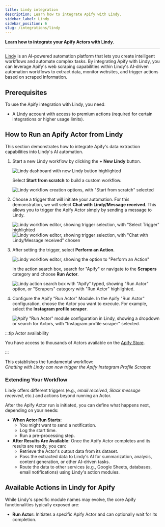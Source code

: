 ```yaml
---
title: Lindy integration
description: Learn how to integrate Apify with Lindy.
sidebar_label: Lindy
sidebar_position: 6
slug: /integrations/lindy
---
```


**Learn how to integrate your Apify Actors with Lindy.**

---

[Lindy](https://www.lindy.ai/) is an AI-powered automation platform that lets you create intelligent workflows and automate complex tasks. By integrating Apify with Lindy, you can leverage Apify's web scraping capabilities within Lindy's AI-driven automation workflows to extract data, monitor websites, and trigger actions based on scraped information.

## Prerequisites

To use the Apify integration with Lindy, you need:

- A Lindy account with access to premium actions (required for certain integrations or higher usage limits).

## How to Run an Apify Actor from Lindy

This section demonstrates how to integrate Apify's data extraction capabilities into Lindy's AI automation.

1. Start a new Lindy workflow by clicking the **+ New Lindy** button.

    ![Lindy dashboard with new Lindy button highlighted](../images/lindy/lindy-new-button.png)

    Select **Start from scratch** to build a custom workflow.

    ![Lindy workflow creation options, with "Start from scratch" selected](../images/lindy/lindy-scratch.png)


1. Choose a trigger that will initiate your automation. For this demonstration, we will select **Chat with Lindy/Message received**. This allows you to trigger the Apify Actor simply by sending a message to Lindy.

    ![Lindy workflow editor, showing trigger selection, with "Select Trigger" highlighted](../images/lindy/lindy-trigger.png)
    ![Lindy workflow editor, showing trigger selection, with "Chat with Lindy/Message received" chosen](../images/lindy/lindy-received.png)


1. After setting the trigger, select **Perform an Action**.

    ![Lindy workflow editor, showing the option to "Perform an Action"](../images/lindy/lindy-action.png)

    In the action search box, search for "Apify" or navigate to the **Scrapers** category and choose **Run Actor**.

    ![Lindy action search box with "Apify" typed, showing "Run Actor" option, or "Scrapers" category with "Run Actor" highlighted.](../images/lindy/lindy-run-actor.png)

1. Configure the Apify "Run Actor" Module. In the Apify "Run Actor" configuration, choose the Actor you want to execute. For example, select the **Instagram profile scraper**.

    ![Apify "Run Actor" module configuration in Lindy, showing a dropdown or search for Actors, with "Instagram profile scraper" selected.](../images/lindy/lindy-instagram-actor.png)

:::tip Actor availability

You have access to thousands of Actors available on the [Apify Store](https://apify.com/store).

:::

This establishes the fundamental workflow:<br />
_Chatting with Lindy can now trigger the Apify Instagram Profile Scraper._

### Extending Your Workflow

Lindy offers different triggers (e.g., _email received_, _Slack message received_, etc.) and actions beyond running an Actor.

After the Apify Actor run is initiated, you can define what happens next, depending on your needs:

- **When Actor Run Starts:**
  - You might want to send a notification.
  - Log the start time.
  - Run a pre-processing step.
- **After Results Are Available:** Once the Apify Actor completes and its results are ready, you can:
  - Retrieve the Actor's output data from its dataset.
  - Pass the extracted data to Lindy's AI for summarization, analysis, content generation, or other AI-driven tasks.
  - Route the data to other services (e.g., Google Sheets, databases, email notifications) using Lindy's action modules.

## Available Actions in Lindy for Apify

While Lindy's specific module names may evolve, the core Apify functionalities typically exposed are:

- **Run Actor:** Initiates a specific Apify Actor and can optionally wait for its completion.
